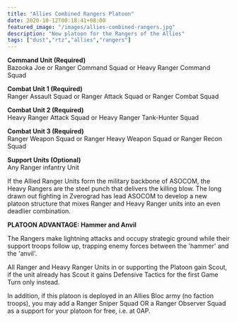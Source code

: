 ```yaml
---
title: "Allies Combined Rangers Platoon"
date: 2020-10-12T00:18:41+08:00
featured_image: "/images/allies-combined-rangers.jpg"
description: "New platoon for the Rangers of the Allies"
tags: ["dust","rtz","allies","rangers"]
---
```


**Command Unit (Required)**  
Bazooka Joe or Ranger Command Squad or Heavy Ranger Command Squad

**Combat Unit 1 (Required)**  
Ranger Assault Squad or Ranger Attack Squad or Ranger Combat Squad

**Combat Unit 2 (Required)**  
Heavy Ranger Attack Squad or Heavy Ranger Tank-Hunter Squad

**Combat Unit 3 (Required)**  
 Ranger Weapon Squad or Ranger Heavy Weapon Squad or Ranger Recon Squad

**Support Units (Optional)**  
Any Ranger infantry Unit

If the Allied Ranger Units form the military backbone of ASOCOM, the Heavy Rangers are the steel punch that delivers the killing blow. The long drawn out fighting in Zverograd has lead ASOCOM to develop a new platoon structure that mixes Ranger and Heavy Ranger units into an even deadlier combination.

**PLATOON ADVANTAGE: Hammer and Anvil**

The Rangers make lightning attacks and occupy strategic ground while their support troops follow up, trapping enemy forces between the 'hammer' and the 'anvil'.

All Ranger and Heavy Ranger Units in or supporting the Platoon gain Scout, if the unit already has Scout it gains Defensive Tactics for the first Game Turn only instead.

In addition, if this platoon is deployed in an Allies Bloc army (no faction troops), you may add a Ranger Sniper Squad OR a Ranger Observer Squad as a support for your platoon for free, i.e. at 0AP.
